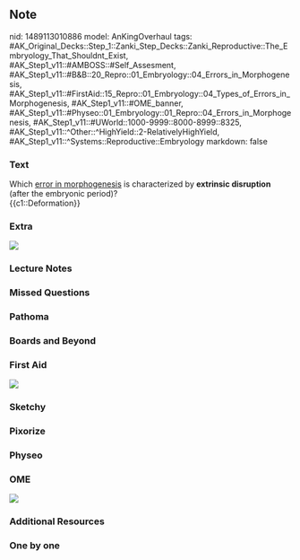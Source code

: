 ## Note
nid: 1489113010886
model: AnKingOverhaul
tags: #AK_Original_Decks::Step_1::Zanki_Step_Decks::Zanki_Reproductive::The_Embryology_That_Shouldnt_Exist, #AK_Step1_v11::#AMBOSS::#Self_Assesment, #AK_Step1_v11::#B&B::20_Repro::01_Embryology::04_Errors_in_Morphogenesis, #AK_Step1_v11::#FirstAid::15_Repro::01_Embryology::04_Types_of_Errors_in_Morphogenesis, #AK_Step1_v11::#OME_banner, #AK_Step1_v11::#Physeo::01_Embryology::01_Repro::04_Errors_in_Morphogenesis, #AK_Step1_v11::#UWorld::1000-9999::8000-8999::8325, #AK_Step1_v11::^Other::^HighYield::2-RelativelyHighYield, #AK_Step1_v11::^Systems::Reproductive::Embryology
markdown: false

### Text
<div>
  <div>
    Which <u>error in morphogenesis</u> is characterized by
    <b>extrinsic disruption</b> (after the embryonic period)?
  </div>
  <div>
    {{c1::Deformation}}
  </div>
</div>

### Extra
<img src="paste-1031900252602604.jpg">

### Lecture Notes


### Missed Questions


### Pathoma


### Boards and Beyond


### First Aid
<img src="tmp9ofZbV.png">

### Sketchy


### Pixorize


### Physeo


### OME
<div class="ome-widget">
  <a href="https://onlinemeded.org?ref=anki"><img src=
  "_OME_AnkiFlashcards_General_3.png"></a>
</div>

### Additional Resources


### One by one

